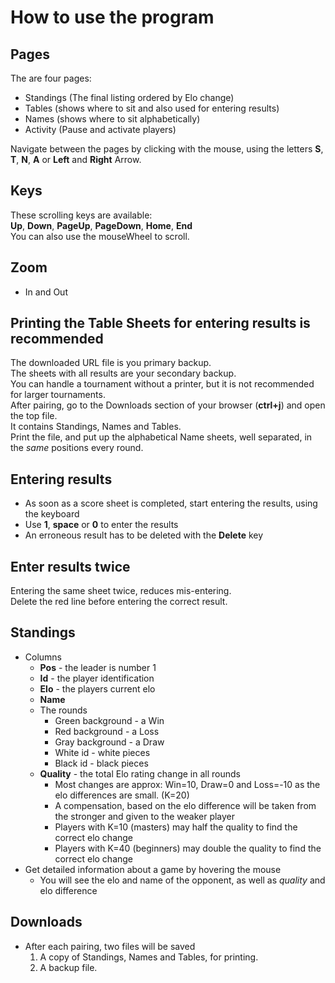 # How to use the program

## Pages

The are four pages:
* Standings (The final listing ordered by Elo change)
* Tables    (shows where to sit and also used for entering results)
* Names     (shows where to sit alphabetically)
* Activity  (Pause and activate players)

Navigate between the pages by clicking with the mouse, using the letters **S**, **T**, **N**, **A** or **Left** and **Right** Arrow.

## Keys

These scrolling keys are available:  
**Up**, **Down**, **PageUp**, **PageDown**, **Home**, **End**   
You can also use the mouseWheel to scroll.  

## Zoom

* In and Out

## Printing the Table Sheets for entering results is recommended

The downloaded URL file is you primary backup.  
The sheets with all results are your secondary backup.  
You can handle a tournament without a printer, but it is not recommended for larger tournaments.  
After pairing, go to the Downloads section of your browser (**ctrl+j**) and open the top file.  
It contains Standings, Names and Tables.  
Print the file, and put up the alphabetical Name sheets, well separated, in the *same* positions every round.  

## Entering results

* As soon as a score sheet is completed, start entering the results, using the keyboard
* Use **1**, **space** or **0** to enter the results
* An erroneous result has to be deleted with the **Delete** key

## Enter results twice

Entering the same sheet twice, reduces mis-entering.  
Delete the red line before entering the correct result.  

## Standings

* Columns
	* **Pos** - the leader is number 1
	* **Id** - the player identification
	* **Elo** - the players current elo
	* **Name**
	* The rounds
		* Green background - a Win
		* Red background - a Loss
		* Gray background - a Draw
		* White id - white pieces
		* Black id - black pieces
	* **Quality** - the total Elo rating change in all rounds
		* Most changes are approx: Win=10, Draw=0 and Loss=-10 as the elo differences are small. (K=20)
		* A compensation, based on the elo difference will be taken from the stronger and given to the weaker player
		* Players with K=10 (masters) may half the quality to find the correct elo change
		* Players with K=40 (beginners) may double the quality to find the correct elo change
* Get detailed information about a game by hovering the mouse
	* You will see the elo and name of the opponent, as well as *quality* and elo difference

## Downloads

* After each pairing, two files will be saved
	1. A copy of Standings, Names and Tables, for printing.
	2. A backup file.
